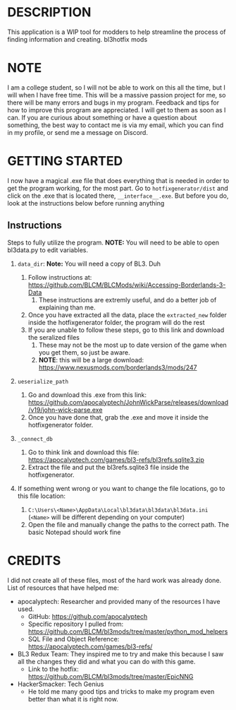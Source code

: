 # DESCRIPTION

This application is a WIP tool for modders to help streamline the process of finding information and creating. bl3hotfix mods

# NOTE

I am a college student, so I will not be able to work on this all the time, but I will when I have free time.
This will be a massive passion project for me, so there will be many errors and bugs in my program.
Feedback and tips for how to improve this program are appreciated. I will get to them as soon as I can.
If you are curious about something or have a question about something, the best way to contact me is via my email, which you can find in my profile, or send me a message on Discord.

# GETTING STARTED

I now have a magical .exe file that does everything that is needed in order to get the program working, for the most part. Go to `hotfixgenerator/dist` and click on the .exe that is located there, `__interface__.exe`. But before you do, look at the instructions below before running anything

## Instructions

Steps to fully utilize the program.
**NOTE:** You will need to be able to open bl3data.py to edit variables.

1. `data_dir`: **Note:** You will need a copy of BL3. Duh

   1. Follow instructions at: https://github.com/BLCM/BLCMods/wiki/Accessing-Borderlands-3-Data
      1. These instructions are extremly useful, and do a better job of explaining than me.
   2. Once you have extracted all the data, place the `extracted_new` folder inside the hotfixgenerator folder, the program will do the rest
   3. If you are unable to follow these steps, go to this link and download the seralized files
      1. These may not be the most up to date version of the game when you get them, so just be aware.
      2. **NOTE**: this will be a large download: https://www.nexusmods.com/borderlands3/mods/247
2. `ueserialize_path`

   1. Go and download this .exe from this link: https://github.com/apocalyptech/JohnWickParse/releases/download/v19/john-wick-parse.exe
   2. Once you have done that, grab the .exe and move it inside the hotfixgenerator folder.
3. `_connect_db`

   1. Go to think link and download this file: https://apocalyptech.com/games/bl3-refs/bl3refs.sqlite3.zip
   2. Extract the file and put the bl3refs.sqlite3 file inside the hotfixgenerator.
4. If something went wrong or you want to change the file locations, go to this file location:

   1. `C:\Users\<Name>\AppData\Local\bl3data\bl3data\bl3data.ini` (`<Name>` will be different depending on your computer)
   2. Open the file and manually change the paths to the correct path. The basic Notepad should work fine

# CREDITS

I did not create all of these files, most of the hard work was already done.
List of resources that have helped me:

- apocalyptech: Researcher and provided many of the resources I have used.
  - GitHub: https://github.com/apocalyptech
  - Specific repository I pulled from: https://github.com/BLCM/bl3mods/tree/master/python_mod_helpers
  - SQL File and Object Reference: https://apocalyptech.com/games/bl3-refs/
- BL3 Redux Team: They inspired me to try and make this because I saw all the changes they did and what you can do with this game.
  - Link to the hotfix: https://github.com/BLCM/bl3mods/tree/master/EpicNNG
- HackerSmacker: Tech Genius
  - He told me many good tips and tricks to make my program even better than what it is right now.
